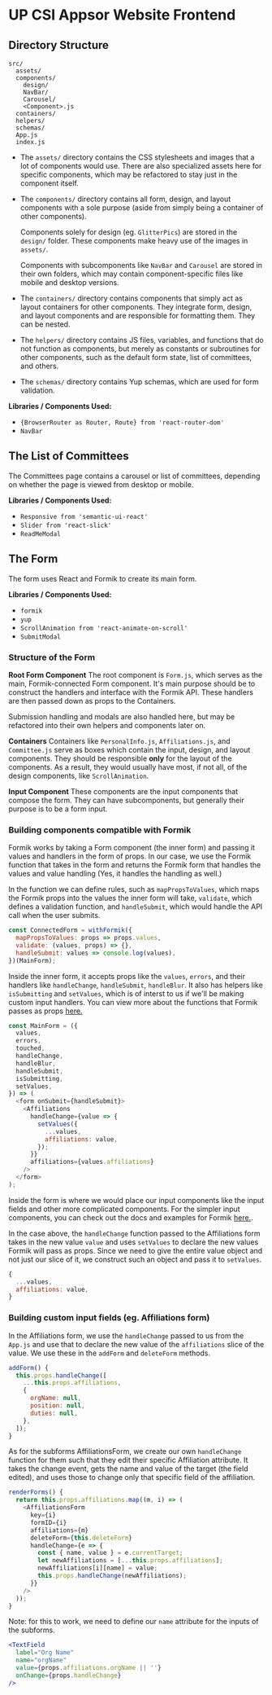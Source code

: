 # UP CSI Appsor Website Frontend

## Directory Structure

```
src/
  assets/
  components/
    design/
    NavBar/
    Carousel/
    <Component>.js
  containers/
  helpers/
  schemas/
  App.js
  index.js
```

* The `assets/` directory contains the CSS stylesheets and images that a lot of components would use. There are also specialized assets here for specific components, which may be refactored to stay just in the component itself.

* The `components/` directory contains all form, design, and layout components with a sole purpose (aside from simply being a container of other components). 

   Components solely for design (eg. `GlitterPics`) are stored in the `design/` folder. These components make heavy use of the images in `assets/`.

   Components with subcomponents like `NavBar` and `Carousel` are stored in their own folders, which may contain component-specific files like mobile and desktop versions.

* The `containers/` directory contains components that simply act as layout containers for other components. They integrate form, design, and layout components and are responsible for formatting them. They can be nested.

* The `helpers/` directory contains JS files, variables, and functions that do not function as components, but merely as constants or subroutines for other components, such as the default form state, list of committees, and others.

* The `schemas/` directory contains Yup schemas, which are used for form validation.

**Libraries / Components Used:**
* `{BrowserRouter as Router, Route} from 'react-router-dom'`
* `NavBar`

## The List of Committees

The Committees page contains a carousel or list of committees, depending on whether the page is viewed from desktop or mobile.

**Libraries / Components Used:**
* `Responsive from 'semantic-ui-react'`
* `Slider from 'react-slick'`
* `ReadMeModal`

## The Form

The form uses React and Formik to create its main form.

**Libraries / Components Used:**
* `formik`
* `yup`
* `ScrollAnimation from 'react-animate-on-scroll'`
* `SubmitModal`

### Structure of the Form

**Root Form Component**
The root component is `Form.js`, which serves as the main, Formik-connected Form component. It's main purpose should be to construct the handlers and interface with the Formik API. These handlers are then passed down as props to the Containers.

Submission handling and modals are also handled here, but may be refactored into their own helpers and components later on.

**Containers**
Containers like `PersonalInfo.js`, `Affiliations.js`, and `Committee.js` serve as boxes which contain the input, design, and layout components. They should be responsible **only** for the layout of the components. As a result, they would usually have most, if not all, of the design components, like `ScrollAnimation`.

**Input Component**
These components are the input components that compose the form. They can have subcomponents, but generally their purpose is to be a form input.

### Building components compatible with Formik

Formik works by taking a Form component (the inner form) and passing it values and handlers in the form of props. In our case, we use the Formik function that takes in the form and returns the Formik form that handles the values and value handling (Yes, it handles the handling as well.) 

In the function we can define rules, such as `mapPropsToValues`, which maps the Formik props into the values the inner form will take, `validate`, which defines a validation function, and `handleSubmit`, which would handle the API call when the user submits.

```javascript
const ConnectedForm = withFormik({
  mapPropsToValues: props => props.values,
  validate: (values, props) => {},
  handleSubmit: values => console.log(values),
})(MainForm);
```

Inside the inner form, it accepts props like the `values`, `errors`, and their handlers like `handleChange`, `handleSubmit`, `handleBlur`. It also has helpers like `isSubmitting` and `setValues`, which is of interst to us if we'll be making custom input handlers. You can view more about the functions that Formik passes as props [here.](https://github.com/jaredpalmer/formik#formik-props)

```javascript
const MainForm = ({
  values,
  errors,
  touched,
  handleChange,
  handleBlur,
  handleSubmit,
  isSubmitting,
  setValues,
}) => (
  <form onSubmit={handleSubmit}>
    <Affiliations
      handleChange={value => {
        setValues({
          ...values,
          affiliations: value,
        });
      }}
      affiliations={values.affiliations}
    />
  </form>
);
```

Inside the form is where we would place our input components like the input fields and other more complicated components. For the simpler input components, you can check out the docs and examples for Formik [here.](https://github.com/jaredpalmer/formik#basics).

In the case above, the `handleChange` function passed to the Affiliations form takes in the new value `value` and uses `setValues` to declare the new values Formik will pass as props. Since we need to give the entire value object and not just our slice of it, we construct such an object and pass it to `setValues`.

```javascript
{
  ...values,
  affiliations: value,
}
```

### Building custom input fields (eg. Affiliations form)

In the Affiliations form, we use the `handleChange` passed to us from the `App.js` and use that to declare the new value of the `affiliations` slice of the value. We use these in the `addForm` and `deleteForm` methods.

```javascript
addForm() {
  this.props.handleChange([
    ...this.props.affiliations,
    {
      orgName: null,
      position: null,
      duties: null,
    },
  ]);
}
```

As for the subforms AffiliationsForm, we create our own `handleChange` function for them such that they edit their specific Affiliation attribute. It takes the change event, gets the name and value of the target (the field edited), and uses those to change only that specific field of the affiliation.

```javascript
renderForms() {
  return this.props.affiliations.map((m, i) => (
    <AffiliationsForm
      key={i}
      formID={i}
      affiliations={m}
      deleteForm={this.deleteForm}
      handleChange={e => {
        const { name, value } = e.currentTarget;
        let newAffiliations = [...this.props.affiliations];
        newAffiliations[i][name] = value;
        this.props.handleChange(newAffiliations);
      }}
    />
  ));
}
```

Note: for this to work, we need to define our `name` attribute for the inputs of the subforms.

```jsx
<TextField
  label="Org Name"
  name="orgName"
  value={props.affiliations.orgName || ''}
  onChange={props.handleChange}
/>
```
